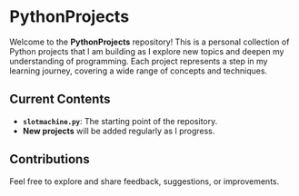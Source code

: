 # PythonProjects

Welcome to the **PythonProjects** repository! This is a personal collection of Python projects that I am building as I explore new topics and deepen my understanding of programming. Each project represents a step in my learning journey, covering a wide range of concepts and techniques.

## Current Contents
- **`slotmachine.py`**: The starting point of the repository.
- **New projects** will be added regularly as I progress.

## Contributions
Feel free to explore and share feedback, suggestions, or improvements.
